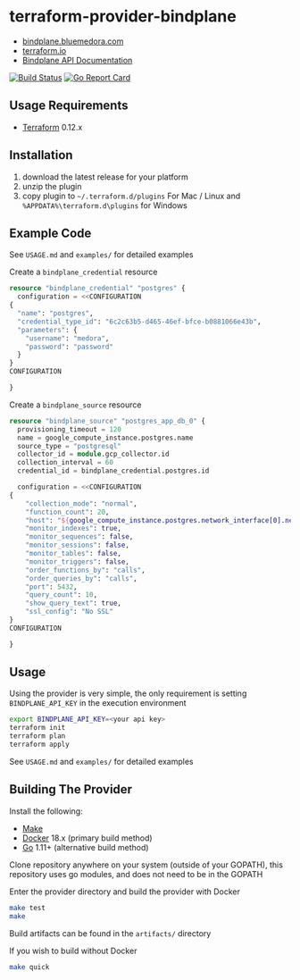 terraform-provider-bindplane
==================

* [bindplane.bluemedora.com](https://bindplane.bluemedora.com)
* [terraform.io](https://www.terraform.io)
* [Bindplane API Documentation](https://docs.bindplane.bluemedora.com/reference#introduction)

[![Build Status](https://travis-ci.com/BlueMedoraPublic/terraform-provider-bindplane.svg?branch=master)](https://travis-ci.com/BlueMedoraPublic/terraform-provider-bindplane)
[![Go Report Card](https://goreportcard.com/badge/github.com/BlueMedoraPublic/terraform-provider-bindplane)](https://goreportcard.com/report/github.com/BlueMedoraPublic/terraform-provider-bindplane)

Usage Requirements
------------

- [Terraform](https://www.terraform.io/downloads.html) 0.12.x

Installation
------------

1) download the latest release for your platform
2) unzip the plugin
3) copy plugin to `~/.terraform.d/plugins` For Mac / Linux and `%APPDATA%\terraform.d\plugins` for Windows

Example Code
------------

See `USAGE.md` and `examples/` for detailed examples

Create a `bindplane_credential` resource
```terraform
resource "bindplane_credential" "postgres" {
  configuration = <<CONFIGURATION
{
  "name": "postgres",
  "credential_type_id": "6c2c63b5-d465-46ef-bfce-b0881066e43b",
  "parameters": {
    "username": "medora",
    "password": "password"
  }
}
CONFIGURATION

}
```

Create a `bindplane_source` resource
```terraform
resource "bindplane_source" "postgres_app_db_0" {
  provisioning_timeout = 120
  name = google_compute_instance.postgres.name
  source_type = "postgresql"
  collector_id = module.gcp_collector.id
  collection_interval = 60
  credential_id = bindplane_credential.postgres.id

  configuration = <<CONFIGURATION
{
    "collection_mode": "normal",
    "function_count": 20,
    "host": "${google_compute_instance.postgres.network_interface[0].network_ip}",
    "monitor_indexes": true,
    "monitor_sequences": false,
    "monitor_sessions": false,
    "monitor_tables": false,
    "monitor_triggers": false,
    "order_functions_by": "calls",
    "order_queries_by": "calls",
    "port": 5432,
    "query_count": 10,
    "show_query_text": true,
    "ssl_config": "No SSL"
}
CONFIGURATION

}
```

Usage
------------

Using the provider is very simple, the only requirement is
setting `BINDPLANE_API_KEY` in the execution environment

```sh
export BINDPLANE_API_KEY=<your api key>
terraform init
terraform plan
terraform apply
```

See `USAGE.md` and `examples/` for detailed examples

Building The Provider
---------------------

Install the following:
- [Make](https://www.gnu.org/software/make/)
- [Docker](https://www.docker.com/) 18.x (primary build method)
- [Go](https://golang.org/doc/install) 1.11+ (alternative build method)

Clone repository anywhere on your system (outside of your GOPATH),
this repository uses go modules, and does not need to be in the GOPATH

Enter the provider directory and build the provider with Docker

```sh
make test
make
```

Build artifacts can be found in the `artifacts/` directory

If you wish to build without Docker
```sh
make quick
```
